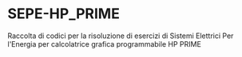 # SEPE-HP_PRIME
Raccolta di codici per la risoluzione di esercizi di Sistemi Elettrici Per l'Energia per calcolatrice grafica programmabile HP PRIME
